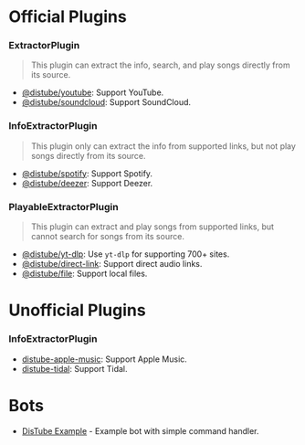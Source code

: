 # Official Plugins

### ExtractorPlugin

> This plugin can extract the info, search, and play songs directly from its source.

- [@distube/youtube](https://www.npmjs.com/package/@distube/youtube): Support YouTube.
- [@distube/soundcloud](https://www.npmjs.com/package/@distube/soundcloud): Support SoundCloud.

### InfoExtractorPlugin

> This plugin only can extract the info from supported links, but not play songs directly from its source.

- [@distube/spotify](https://www.npmjs.com/package/@distube/spotify): Support Spotify.
- [@distube/deezer](https://www.npmjs.com/package/@distube/deezer): Support Deezer.

### PlayableExtractorPlugin

> This plugin can extract and play songs from supported links, but cannot search for songs from its source.

- [@distube/yt-dlp](https://www.npmjs.com/package/@distube/yt-dlp): Use `yt-dlp` for supporting 700+ sites.
- [@distube/direct-link](https://www.npmjs.com/package/@distube/direct-link): Support direct audio links.
- [@distube/file](https://www.npmjs.com/package/@distube/file): Support local files.

# Unofficial Plugins

### InfoExtractorPlugin

- [distube-apple-music](https://www.npmjs.com/package/distube-apple-music): Support Apple Music.
- [distube-tidal](https://www.npmjs.com/package/distube-tidal): Support Tidal.

# Bots

- [DisTube Example](https://github.com/distubejs/example) - Example bot with simple command handler.
